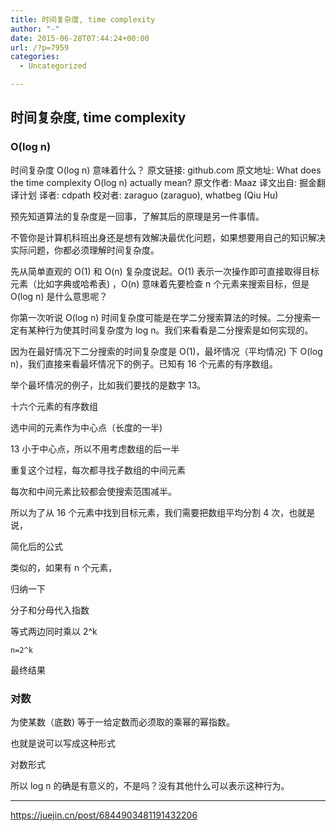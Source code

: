 ```yaml
---
title: 时间复杂度, time complexity
author: "-"
date: 2015-06-28T07:44:24+00:00
url: /?p=7959
categories:
  - Uncategorized

---
```

## 时间复杂度, time complexity
### O(log n)
时间复杂度 O(log n) 意味着什么？
原文链接:  github.com
原文地址: What does the time complexity O(log n) actually mean?
原文作者: Maaz
译文出自: 掘金翻译计划
译者: cdpath
校对者: zaraguo (zaraguo), whatbeg (Qiu Hu)


预先知道算法的复杂度是一回事，了解其后的原理是另一件事情。

不管你是计算机科班出身还是想有效解决最优化问题，如果想要用自己的知识解决实际问题，你都必须理解时间复杂度。

先从简单直观的 O(1) 和 O(n) 复杂度说起。O(1) 表示一次操作即可直接取得目标元素（比如字典或哈希表) ，O(n) 意味着先要检查 n 个元素来搜索目标，但是 O(log n) 是什么意思呢？

你第一次听说 O(log n) 时间复杂度可能是在学二分搜索算法的时候。二分搜索一定有某种行为使其时间复杂度为 log n。我们来看看是二分搜索是如何实现的。

因为在最好情况下二分搜索的时间复杂度是 O(1)，最坏情况（平均情况) 下 O(log n)，我们直接来看最坏情况下的例子。已知有 16 个元素的有序数组。

举个最坏情况的例子，比如我们要找的是数字 13。



十六个元素的有序数组



选中间的元素作为中心点（长度的一半) 



13 小于中心点，所以不用考虑数组的后一半



重复这个过程，每次都寻找子数组的中间元素





每次和中间元素比较都会使搜索范围减半。

所以为了从 16 个元素中找到目标元素，我们需要把数组平均分割 4 次，也就是说，



简化后的公式

类似的，如果有 n 个元素，



归纳一下



分子和分母代入指数



等式两边同时乘以 2^k

    n=2^k

最终结果

### 对数
为使某数（底数) 等于一给定数而必须取的乘幂的幂指数。

也就是说可以写成这种形式

对数形式

所以 log n 的确是有意义的，不是吗？没有其他什么可以表示这种行为。


---

https://juejin.cn/post/6844903481191432206
